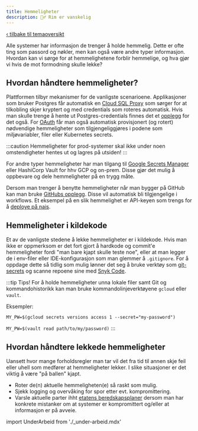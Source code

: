 ```yaml
---
title: Hemmeligheter
description: 🤷‍♂️ Rim er vanskelig
---
```


[‹ tilbake til temaoversikt](/docs/sikker-utvikling)

Alle systemer har informasjon de trenger å holde hemmelig. Dette er ofte ting som passord og nøkler, men kan også være andre typer informasjon. Hvordan kan vi sørge for at hemmelighetene forblir hemmelige, og hva gjør vi hvis de mot formodning skulle lekke?

## Hvordan håndtere hemmeligheter?

Plattformen tilbyr mekanismer for de vanligste scenarioene. Applikasjoner som bruker Postgres får automatisk en [Cloud SQL Proxy](https://doc.nais.io/persistence/postgres/#cloud-sql-proxy) som sørger for at tilkobling skjer kryptert og med credentials som roteres automatisk. Hvis man skulle trenge å hente ut Postgres-credentials finnes det et [opplegg](https://doc.nais.io/persistence/postgres/#cloud-sql-credentials) for det også. For [OAuth](https://doc.nais.io/security/auth/) får man også automatisk provisjonert (og rotert) nødvendige hemmeligheter som tilgjengeliggjøres i podene som miljøvariabler, filer eller Kubernetes secrets.

:::caution
Hemmeligheter for prod-systemer skal ikke under noen omstendigheter hentes ut og lagres på utsiden!
:::

For andre typer hemmeligheter har man tilgang til [Google Secrets Manager](https://doc.nais.io/security/secrets/google-secrets-manager/) eller HashiCorp Vault for hhv GCP og on-prem. Disse gjør det mulig å oppbevare og dele hemmeligheter på en trygg måte.

Dersom man trenger å benytte hemmeligheter når man bygger på GitHub kan man bruke [GitHubs opplegg](https://docs.github.com/en/actions/security-guides/encrypted-secrets). Disse vil automatisk bli tilgjengelige i workflows. Et eksempel på en slik hemmelighet er API-keyen som trengs for å [deploye på nais](https://doc.nais.io/deployment/).

## Hemmeligheter i kildekode

Et av de vanligste stedene å lekke hemmeligheter er i kildekode. Hvis man ikke er oppmerksom er det fort gjort å hardkode og commit'e hemmeligheter fordi "man bare kjapt skulle teste noe", eller at man legger de i env-filer eller IDE-konfigurasjon som man glemmer å `.gitignore`. For å oppdage dette så tidlig som mulig lønner det seg å bruke verktøy som [git-secrets](https://github.com/awslabs/git-secrets) og scanne repoene sine med [Snyk Code](https://docs.snyk.io/products/snyk-code/key-features/ai-engine#hardcoded-secrets).

:::tip Tips!
For å holde hemmeligheter unna lokale filer samt Git og kommandohistorikk kan man bruke kommandolinjeverktøyene `gcloud` eller `vault`.

Eksempler:

`MY_PW=$(gcloud secrets versions access 1 --secret="my-password")`

`MY_PW=$(vault read path/to/my/password)`
:::

## Hvordan håndtere lekkede hemmeligheter

Uansett hvor mange forholdsregler man tar vil det fra tid til annen skje feil eller uhell som medfører at hemmeligheter lekker. I slike situasjoner er det viktig å være "på ballen" kjapt.

- Roter de(n) aktuelle hemmeligheten(e) så raskt som mulig.
- Sjekk logging og overvåking for spor etter evt. kompromittering.
- Varsle aktuelle parter ihht [etatens beredskapsplaner](https://navno.sharepoint.com/sites/intranett-sikkerhet/SitePages/Beredskap-i-NAV.aspx) dersom man har konkrete mistanker om at systemer er kompromittert og/eller at informasjon er på avveie.

import UnderArbeid from './\_under-arbeid.mdx'

<UnderArbeid />
